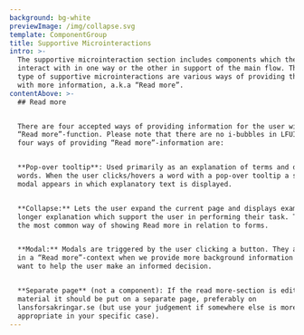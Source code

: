 ```yaml
---
background: bg-white
previewImage: /img/collapse.svg
template: ComponentGroup
title: Supportive Microinteractions
intro: >-
  The supportive microinteraction section includes components which the user can
  interact with in one way or the other in support of the main flow. The main
  type of supportive microinteractions are various ways of providing the user
  with more information, a.k.a “Read more”.
contentAbove: >-
  ## Read more


  There are four accepted ways of providing information for the user with a
  “Read more”-function. Please note that there are no i-bubbles in LFUI. The
  four ways of providing “Read more”-information are:


  **Pop-over tooltip**: Used primarily as an explanation of terms and difficult
  words. When the user clicks/hovers a word with a pop-over tooltip a small
  modal appears in which explanatory text is displayed.


  **Collapse:** Lets the user expand the current page and displays examples or a
  longer explanation which support the user in performing their task. This is
  the most common way of showing Read more in relation to forms.


  **Modal:** Modals are triggered by the user clicking a button. They are used
  in a “Read more”-context when we provide more background information when we
  want to help the user make an informed decision.


  **Separate page** (not a component): If the read more-section is editorial
  material it should be put on a separate page, preferably on
  lansforsakringar.se (but use your judgement if somewhere else is more
  appropriate in your specific case).
---
```


